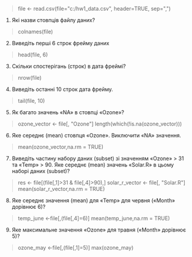 >file <- read.csv(file="c:/hw1_data.csv", header=TRUE, sep=",")
1. Які назви стовпців файлу даних?
>colnames(file)
2. Виведіть перші 6 строк фрейму даних
>head(file, 6)
3. Скільки спостерігань (строк) в дата фреймі?
>nrow(file)
4. Виведіть останні 10 строк дата фрейму.
>tail(file, 10)
5. Як багато значень «NA» в стовпці «Ozone»?
>ozone_vector <- file[, "Ozone"]
>length(which(!is.na(ozone_vector)))
6. Яке середнє (mean) стовпця «Ozone». Виключити «NA» значення.
>mean(ozone_vector,na.rm = TRUE)
7. Виведіть частину набору даних (subset) зі значенням «Ozone» > 31 та «Temp» > 90. Яке середнє (mean) значень «Solar.R» в цьому наборі даних (subset)?
>res <- file[(file[,1]>31 & file[,4]>90),]
>solar_r_vector <- file[, "Solar.R"]
>mean(solar_r_vector,na.rm = TRUE)
8. Яке середнє значення (mean) для «Temp» для червня («Month» дорівнює 6)?
>temp_june <-file[,(file[,4]=6)]
>mean(temp_june,na.rm = TRUE)
9. Яке максимальне значення «Ozone» для травня («Month» дорівнює 5)?
>ozone_may <-file[,(file[,1]=5)]
>max(ozone_may)
